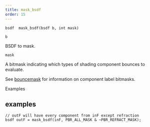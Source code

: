 ```yaml
---
title: mask_bsdf
order: 15
---
```

`bsdf  mask_bsdf(bsdf b, int mask)`

`b`

BSDF to mask.

`mask`

A bitmask indicating which types of shading component bounces to evaluate.

See [bouncemask](../shading-and-rendering/bouncemask) for information on component label bitmasks.

Examples

## examples

```vex
// outF will have every component from inF except refraction
bsdf outF = mask_bsdf(inF, PBR_ALL_MASK & ~PBR_REFRACT_MASK);

```
